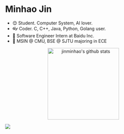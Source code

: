 # Minhao Jin


- :blush: ​Student. Computer System, AI lover.
- :eyeglasses: Coder. C, C++, Java, Python, Golang user.
- :office: ​Software Engineer Intern at Baidu Inc.
- :school: ​MSIN @ CMU, BSE @ SJTU majoring in ECE

<p align="center">
<img alt="jinminhao's github stats" height='230' src="https://github-readme-stats.vercel.app/api?username=jinminhao&show_icons=true&theme=radical">
</p>

<p align="left">
	<a href="https://www.linkedin.com/in/minhao-jin-1328b8164/"><img src="https://img.shields.io/badge/-Minhao Jin-blue?style=flat-square&logo=Linkedin&logoColor=white&link=https://www.linkedin.com/in/minhao-jin-1328b8164/"></a>
</p>

